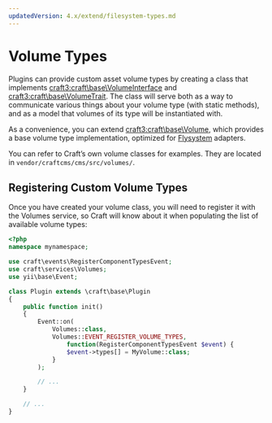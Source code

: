 ```yaml
---
updatedVersion: 4.x/extend/filesystem-types.md
---
```


# Volume Types

Plugins can provide custom asset volume types by creating a class that implements <craft3:craft\base\VolumeInterface> and <craft3:craft\base\VolumeTrait>. The class will serve both as a way to communicate various things about your volume type (with static methods), and as a model that volumes of its type will be instantiated with.

As a convenience, you can extend <craft3:craft\base\Volume>, which provides a base volume type implementation, optimized for [Flysystem](https://flysystem.thephpleague.com/) adapters.

You can refer to Craft’s own volume classes for examples. They are located in `vendor/craftcms/cms/src/volumes/`.

## Registering Custom Volume Types

Once you have created your volume class, you will need to register it with the Volumes service, so Craft will know about it when populating the list of available volume types:

```php
<?php
namespace mynamespace;

use craft\events\RegisterComponentTypesEvent;
use craft\services\Volumes;
use yii\base\Event;

class Plugin extends \craft\base\Plugin
{
    public function init()
    {
        Event::on(
            Volumes::class,
            Volumes::EVENT_REGISTER_VOLUME_TYPES,
                function(RegisterComponentTypesEvent $event) {
                $event->types[] = MyVolume::class;
            }
        );

        // ...
    }

    // ...
}
```
